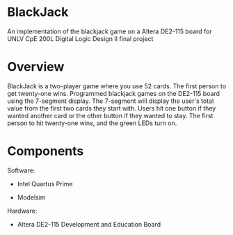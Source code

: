 # BlackJack
An implementation of the blackjack game on a Altera DE2-115 board for UNLV CpE 200L Digital Logic Design II final project

# Overview
BlackJack is a two-player game where you use 52 cards. The first person to get twenty-one wins. Programmed blackjack games on the DE2-115 board using the 7-segment display. The 7-segment will display the user's total value from the first two cards they start with. Users hit one button if they wanted another card or the other button if they wanted to stay. The first person to hit twenty-one wins, and the green LEDs turn on.

# Components
Software:
* Intel Quartus Prime
  
* Modelsim
  
Hardware:

* Altera DE2-115 Development and Education Board
